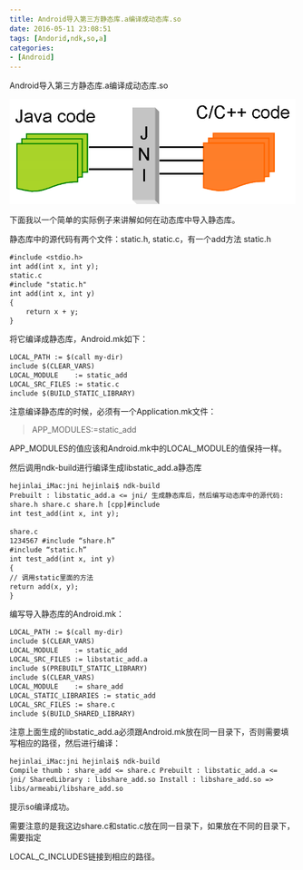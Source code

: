 ```yaml
---
title: Android导入第三方静态库.a编译成动态库.so
date: 2016-05-11 23:08:51
tags: [Andorid,ndk,so,a]
categories: 
- [Android]
---
```

Android导入第三方静态库.a编译成动态库.so
<!--more-->
![img1](android-ndk-so-a/img1.png)

下面我以一个简单的实际例子来讲解如何在动态库中导入静态库。

静态库中的源代码有两个文件：static.h, static.c，有一个add方法 static.h
```
#include <stdio.h> 
int add(int x, int y);
static.c
#include "static.h" 
int add(int x, int y) 
{ 
    return x + y; 
}
```

将它编译成静态库，Android.mk如下：

```
LOCAL_PATH := $(call my-dir) 
include $(CLEAR_VARS) 
LOCAL_MODULE    := static_add 
LOCAL_SRC_FILES := static.c 
include $(BUILD_STATIC_LIBRARY)
```
注意编译静态库的时候，必须有一个Application.mk文件：
>APP_MODULES:=static_add

APP_MODULES的值应该和Android.mk中的LOCAL_MODULE的值保持一样。

然后调用ndk-build进行编译生成libstatic_add.a静态库

```
hejinlai_iMac:jni hejinlai$ ndk-build
Prebuilt : libstatic_add.a <= jni/ 生成静态库后，然后编写动态库中的源代码: share.h share.c share.h [cpp]#include 
int test_add(int x, int y);

share.c
1234567 #include “share.h”
#include “static.h”
int test_add(int x, int y)
{
// 调用static里面的方法
return add(x, y);
}
```

编写导入静态库的Android.mk：
```
LOCAL_PATH := $(call my-dir) 
include $(CLEAR_VARS) 
LOCAL_MODULE    := static_add 
LOCAL_SRC_FILES := libstatic_add.a 
include $(PREBUILT_STATIC_LIBRARY) 
include $(CLEAR_VARS) 
LOCAL_MODULE    := share_add 
LOCAL_STATIC_LIBRARIES := static_add 
LOCAL_SRC_FILES := share.c 
include $(BUILD_SHARED_LIBRARY)
```

注意上面生成的libstatic_add.a必须跟Android.mk放在同一目录下，否则需要填写相应的路径，然后进行编译：
```
hejinlai_iMac:jni hejinlai$ ndk-build
Compile thumb : share_add <= share.c Prebuilt : libstatic_add.a <= jni/ SharedLibrary : libshare_add.so Install : libshare_add.so => libs/armeabi/libshare_add.so
```

提示so编译成功。

需要注意的是我这边share.c和static.c放在同一目录下，如果放在不同的目录下，需要指定

LOCAL_C_INCLUDES链接到相应的路径。
